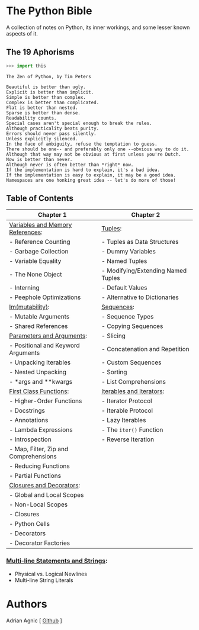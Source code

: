 # The Python Bible
A collection of notes on Python, its inner workings, and some lesser known aspects of it.

## The 19 Aphorisms
```python
>>> import this
```
```
The Zen of Python, by Tim Peters

Beautiful is better than ugly.
Explicit is better than implicit.
Simple is better than complex.
Complex is better than complicated.
Flat is better than nested.
Sparse is better than dense.
Readability counts.
Special cases aren't special enough to break the rules.
Although practicality beats purity.
Errors should never pass silently.
Unless explicitly silenced.
In the face of ambiguity, refuse the temptation to guess.
There should be one-- and preferably only one --obvious way to do it.
Although that way may not be obvious at first unless you're Dutch.
Now is better than never.
Although never is often better than *right* now.
If the implementation is hard to explain, it's a bad idea.
If the implementation is easy to explain, it may be a good idea.
Namespaces are one honking great idea -- let's do more of those!
```

## Table of Contents

| Chapter 1                                                                   | Chapter 2 |
| --------------------------------------------------------------------------- | --------- |
| [Variables and Memory References](<Variables and Memory References.ipynb>): | [Tuples](<Tuples.ipynb>):
|   - Reference Counting                                                      |   - Tuples as Data Structures
|   - Garbage Collection                                                      |   - Dummy Variables
|   - Variable Equality                                                       |   - Named Tuples
|   - The None Object                                                         |   - Modifying/Extending Named Tuples
|   - Interning                                                               |   - Default Values
|   - Peephole Optimizations                                                  |   - Alternative to Dictionaries
| [Im(mutability)](<Im(mutability).ipynb>):                                   | [Sequences](<Sequences.ipynb>):
|   - Mutable Arguments                                                       |   - Sequence Types
|   - Shared References                                                       |   - Copying Sequences
| [Parameters and Arguments](<Parameters and Arguments.ipynb>):               |   - Slicing
|   - Positional and Keyword Arguments                                        |   - Concatenation and Repetition
|   - Unpacking Iterables                                                     |   - Custom Sequences
|   - Nested Unpacking                                                        |   - Sorting
|   - *args and **kwargs                                                      |   - List Comprehensions
| [First Class Functions](<First Class Functions.ipynb>):                     | [Iterables and Iterators](<Iterables and Iterators.ipynb>):
|   - Higher-Order Functions                                                  |   - Iterator Protocol
|   - Docstrings                                                              |   - Iterable Protocol
|   - Annotations                                                             |   - Lazy Iterables
|   - Lambda Expressions                                                      |   - The `iter()` Function
|   - Introspection                                                           |   - Reverse Iteration
|   - Map, Filter, Zip and Comprehensions                                     |
|   - Reducing Functions                                                      |
|   - Partial Functions                                                       |
| [Closures and Decorators](<Closures and Decorators.ipynb>):                 |
|   - Global and Local Scopes                                                 |
|   - Non-Local Scopes                                                        |
|   - Closures                                                                |
|   - Python Cells                                                            |
|   - Decorators                                                              |
|   - Decorator Factories                                                     |

### [Multi-line Statements and Strings](<Multi-line Statements and Strings.ipynb>):
- Physical vs. Logical Newlines
- Multi-line String Literals


# Authors
Adrian Agnic [ [Github](https://github.com/ajagnic) ]
